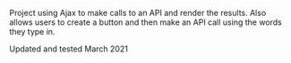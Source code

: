 Project using Ajax to make calls to an API and render the results. Also allows users to create a button and then make an API call using the words they type in. 

Updated and tested March 2021
